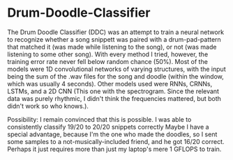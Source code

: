 # Drum-Doodle-Classifier
The Drum Doodle Classifier (DDC) was an attempt to train a neural network to recognize whether a song snippett was paired with a drum-pad-pattern that matched it (was made while listening to the song), or not (was made listening to some other song). With every method I tried, however, the training error rate never fell below random chance (50%). Most of the models were 1D convolutional networks of varying structures, with the input being the sum of the .wav files for the song and doodle (within the window, which was usually 4 seconds). Other models used were RNNs, CRNNs, LSTMs, and a 2D CNN (This one with the spectrogram. Since the relevant data was purely rhythmic, I didn't think the frequencies mattered, but both didn't work so who knows.).
 
Possibility: 
I remain convinced that this is possible. I was able to consistently classify 19/20 to 20/20 snippets correctly Maybe I have a special advantage, because I'm the one who made the doodles, so I sent some samples to a not-musically-included friend, and he got 16/20 correct. Perhaps it just requires more than just my laptop's mere 1 GFLOPS to train. 
